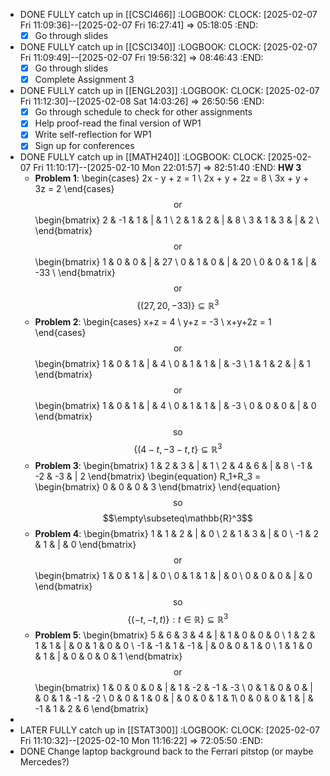 - DONE FULLY catch up in [[CSCI466]]
  :LOGBOOK:
  CLOCK: [2025-02-07 Fri 11:09:36]--[2025-02-07 Fri 16:27:41] =>  05:18:05
  :END:
  * [x] Go through slides
- DONE FULLY catch up in [[CSCI340]]
  :LOGBOOK:
  CLOCK: [2025-02-07 Fri 11:09:49]--[2025-02-07 Fri 19:56:32] =>  08:46:43
  :END:
  * [x] Go through slides
  * [x] Complete Assignment 3
- DONE FULLY catch up in [[ENGL203]]
  :LOGBOOK:
  CLOCK: [2025-02-07 Fri 11:12:30]--[2025-02-08 Sat 14:03:26] =>  26:50:56
  :END:
  * [x] Go through schedule to check for other assignments
  * [x] Help proof-read the final version of WP1
  * [x] Write self-reflection for WP1
  * [x] Sign up for conferences
- DONE FULLY catch up in [[MATH240]]
  :LOGBOOK:
  CLOCK: [2025-02-07 Fri 11:10:17]--[2025-02-10 Mon 22:01:57] =>  82:51:40
  :END:
  **HW 3**
  * **Problem 1**:
  \begin{cases}
  2x - y + z = 1 \\
  2x + y + 2z = 8 \\
  3x + y + 3z = 2
  \end{cases}
  $$\text{or}$$
  \begin{bmatrix}
  2 & -1 & 1 & | & 1 \\
  2 & 1 & 2 & | & 8 \\
  3 & 1 & 3 & | & 2 \\
  \end{bmatrix}
  $$\text{or}$$
  \begin{bmatrix}
  1 & 0 & 0 & | & 27 \\
  0 & 1 & 0 & | & 20 \\
  0 & 0 & 1 & | & -33 \\
  \end{bmatrix}
  $$\text{or}$$
  $$\{(27,20,-33)\}\subseteq\mathbb{R}^3$$
  * **Problem 2**:
  \begin{cases}
  x+z = 4 \\
  y+z = -3 \\
  x+y+2z = 1
  \end{cases}
  $$\text{or}$$
  \begin{bmatrix}
  1 & 0 & 1 & | & 4 \\
  0 & 1 & 1 & | & -3 \\
  1 & 1 & 2 & | & 1
  \end{bmatrix}
  $$\text{or}$$
  \begin{bmatrix}
  1 & 0 & 1 & | & 4 \\
  0 & 1 & 1 & | & -3 \\
  0 & 0 & 0 & | & 0
  \end{bmatrix}
  $$\text{so}$$
  $$\{(4-t,-3-t,t\}\subseteq\mathbb{R}^3$$
  * **Problem 3**:
  \begin{bmatrix}
  1 & 2 & 3 & | & 1 \\
  2 & 4 & 6 & | & 8 \\
  -1 & -2 & -3 & | 2
  \end{bmatrix}
  \begin{equation}
  R_1+R_3 = 
  \begin{bmatrix}
  0 & 0 & 0 & 3
  \end{bmatrix}
  \end{equation}
  $$\text{so}$$
  $$\empty\subseteq\mathbb{R}^3$$
  * **Problem 4**:
  \begin{bmatrix}
  1 & 1 & 2 & | & 0 \\
  2 & 1 & 3 & | & 0 \\
  -1 & 2 & 1 & | & 0
  \end{bmatrix}
  $$\text{or}$$
  \begin{bmatrix}
  1 & 0 & 1 & | & 0 \\
  0 & 1 & 1 & | & 0 \\
  0 & 0 & 0 & | & 0
  \end{bmatrix}
  $$\text{so}$$
  $$\{(-t, -t, t)\}:t\in\mathbb{R}\}\subseteq\mathbb{R}^3$$
  * **Problem 5**:
  \begin{bmatrix}
  5 & 6 & 3 & 4 & | & 1 & 0 & 0 & 0 \\
  1 & 2 & 1 & 1 & | & 0 & 1 & 0 & 0  \\
  -1 & -1 & 1 & -1 & | & 0 & 0 & 1 & 0 \\
  1 & 1 & 0 & 1 & | & 0 & 0 & 0 & 1
  \end{bmatrix}
  $$\text{or}$$
  \begin{bmatrix}
  1 & 0 & 0 & 0 & | & 1 & -2 & -1 & -3 \\
  0 & 1 & 0 & 0 & | & 0 & 1 & -1 & -2 \\
  0 & 0 & 1 & 0 & | & 0 & 0 & 1 & 1\\
  0 & 0 & 0 & 1 & | & -1 & 1 & 2 & 6
  \end{bmatrix}
-
- LATER FULLY catch up in [[STAT300]]
  :LOGBOOK:
  CLOCK: [2025-02-07 Fri 11:10:32]--[2025-02-10 Mon 11:16:22] =>  72:05:50
  :END:
- DONE Change laptop background back to the Ferrari pitstop (or maybe Mercedes?)